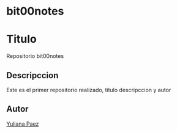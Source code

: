 # bit00notes
# Titulo
Repositorio bit00notes
## Descripccion 
Este es el primer repositorio realizado, titulo descripccion y autor
## Autor
[Yuliana Paez](https://www.linkedin.com/in/yuliana-garavito-paez-a84a5814a/)
